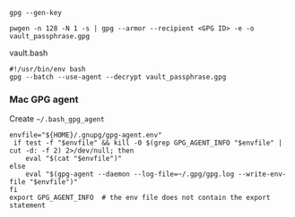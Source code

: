 

```
gpg --gen-key
```


```
pwgen -n 128 -N 1 -s | gpg --armor --recipient <GPG ID> -e -o vault_passphrase.gpg
```


vault.bash
```
#!/usr/bin/env bash
gpg --batch --use-agent --decrypt vault_passphrase.gpg
```

### Mac GPG agent

Create `~/.bash_gpg_agent`
```
envfile="${HOME}/.gnupg/gpg-agent.env"
 if test -f "$envfile" && kill -0 $(grep GPG_AGENT_INFO "$envfile" | cut -d: -f 2) 2>/dev/null; then
    eval "$(cat "$envfile")"
else
    eval "$(gpg-agent --daemon --log-file=~/.gpg/gpg.log --write-env-file "$envfile")"
fi
export GPG_AGENT_INFO  # the env file does not contain the export statement
```
